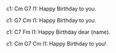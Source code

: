 c1: Cm G7
l1: Happy Birthday to you.

c1: G7 Cm
l1: Happy Birthday to you.

c1: C7 Fm
l1: Happy Birthday dear (name).

c1: Cm G7 Cm
l1: Happy Birthday to you!
